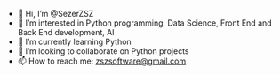 - 👋 Hi, I’m @SezerZSZ
- 👀 I’m interested in Python programming, Data Science, Front End and Back End development, AI
- 🌱 I’m currently learning Python
- 🌇 I’m looking to collaborate on Python projects
- 📫 How to reach me: zszsoftware@gmail.com 

<!---
SezerZSZ is a ✨ special ✨ repository because its `README.md` (this file) appears on your GitHub profile.
You can click the Preview link to take a look at your changes.
--->
